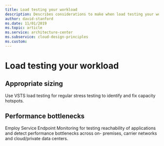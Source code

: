 ```yaml
---
title: Load testing your workload
description: Describes considerations to make when load testing your workload.
author: david-stanford
ms.date: 11/01/2019
ms.topic: article
ms.service: architecture-center
ms.subservice: cloud-design-principles
ms.custom: 
---
```


# Load testing your workload

## Appropriate sizing
Use VSTS load testing for regular stress testing to identify and fix capacity hotspots.

## Performance bottlenecks
Employ Service Endpoint Monitoring for testing reachability of applications and detect performance bottlenecks across on- premises, carrier networks and cloud/private data centers.
